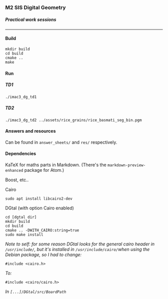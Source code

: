 
### M2 SIS Digital Geometry

##### Practical work sessions

---

#### Build 

    mkdir build
    cd build
    cmake ..
    make

#### Run

##### TD1

    ./imac3_dg_td1
    
##### TD2

    ./imac3_dg_td2 ../assets/rice_grains/rice_basmati_seg_bin.pgm 

#### Answers and resources

Can be found in `answer_sheets/` and `res/` respectively.


#### Dependencies

KaTeX for maths parts in Markdown. (There's the `markdown-preview-enhanced` package for Atom.)

Boost, etc..

Cairo

    sudo apt install libcairo2-dev


DGtal (with option Cairo enabled)

    cd [dgtal dir]
    mkdir build
    cd build
    cmake .. -DWITH_CAIRO:string=true
    sudo make install

*Note to self: for some reason DGtal looks for the general cairo header in `/usr/include/`,
but it's installed in `/usr/include/cairo/`when using the Debian package, so I had to change:*

    #include <cairo.h>

*To:*

    #include <cairo/cairo.h>

*In `[...]/DGtal/src/BoardPath`*
